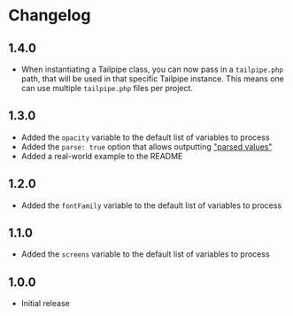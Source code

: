 # Changelog

## 1.4.0
- When instantiating a Tailpipe class, you can now pass in a `tailpipe.php` path, that will be used in that specific Tailpipe instance. This means one can use multiple `tailpipe.php` files per project.

## 1.3.0
- Added the `opacity` variable to the default list of variables to process
- Added the `parse: true` option that allows outputting ["parsed values"](README.md#parsed-values)
- Added a real-world example to the README

## 1.2.0

- Added the `fontFamily` variable to the default list of variables to process

## 1.1.0

- Added the `screens` variable to the default list of variables to process

## 1.0.0
- Initial release